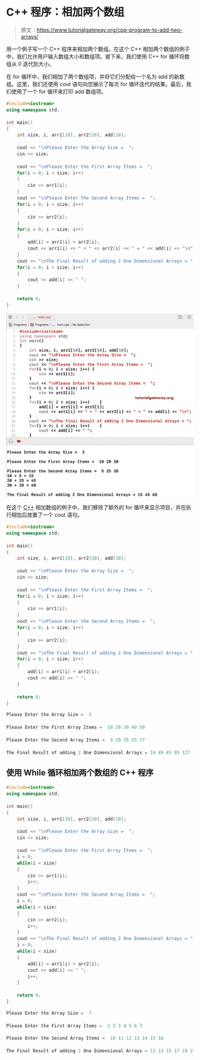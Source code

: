 # C++ 程序：相加两个数组

> 原文：<https://www.tutorialgateway.org/cpp-program-to-add-two-arrays/>

用一个例子写一个 C++ 程序来相加两个数组。在这个 C++ 相加两个数组的例子中，我们允许用户输入数组大小和数组项。接下来，我们使用 C++ for 循环将数组从 0 迭代到大小。

在 for 循环中，我们相加了两个数组项，并将它们分配给一个名为 add 的新数组。这里，我们还使用 cout 语句向您展示了每次 for 循环迭代的结果。最后，我们使用了一个 for 循环来打印 add 数组项。

```cpp
#include<iostream>
using namespace std;

int main()
{
	int size, i, arr1[10], arr2[10], add[10];

	cout << "\nPlease Enter the Array Size =  ";
	cin >> size;

	cout << "\nPlease Enter the First Array Items =  ";
	for(i = 0; i < size; i++)
	{
		cin >> arr1[i];
	}	
	cout << "\nPlease Enter the Second Array Items =  ";
	for(i = 0; i < size; i++)
	{
		cin >> arr2[i];
	}
	for(i = 0; i < size; i++)
	{
		add[i] = arr1[i] + arr2[i];
		cout << arr1[i] << " + " << arr2[i] << " = " << add[i] << "\n";
	}
	cout << "\nThe Final Result of adding 2 One Dimensional Arrays = ";
	for(i = 0; i < size; i++)
	{
		cout << add[i] << " ";
	}

 	return 0;
}
```

![C++ Program to Add Two Arrays 1](img/a1294d640ab7cacf8fef6aef49349bf3.png)

在这个 [C++](https://www.tutorialgateway.org/cpp-programs/) 相加数组的例子中，我们移除了额外的 for 循环来显示项目，并在执行相加后放置了一个 cout 语句。

```cpp
#include<iostream>
using namespace std;

int main()
{
	int size, i, arr1[10], arr2[10], add[10];

	cout << "\nPlease Enter the Array Size =  ";
	cin >> size;

	cout << "\nPlease Enter the First Array Items =  ";
	for(i = 0; i < size; i++)
	{
		cin >> arr1[i];
	}	
	cout << "\nPlease Enter the Second Array Items =  ";
	for(i = 0; i < size; i++)
	{
		cin >> arr2[i];
	}
	cout << "\nThe Final Result of adding 2 One Dimensional Arrays = ";
	for(i = 0; i < size; i++)
	{
		add[i] = arr1[i] + arr2[i];
		cout << add[i] << " ";
	}

 	return 0;
}
```

```cpp
Please Enter the Array Size =  5

Please Enter the First Array Items =  10 20 30 40 50

Please Enter the Second Array Items =  9 29 35 55 77

The Final Result of adding 2 One Dimensional Arrays = 19 49 65 95 127 
```

## 使用 While 循环相加两个数组的 C++ 程序

```cpp
#include<iostream>
using namespace std;

int main()
{
	int size, i, arr1[10], arr2[10], add[10];

	cout << "\nPlease Enter the Array Size =  ";
	cin >> size;

	cout << "\nPlease Enter the First Array Items =  ";
	i = 0; 
	while(i < size)
	{
		cin >> arr1[i];
		i++;
	}	
	cout << "\nPlease Enter the Second Array Items =  ";
	i = 0; 
	while(i < size)
	{
		cin >> arr2[i];
		i++;
	}
	cout << "\nThe Final Result of adding 2 One Dimensional Arrays = ";
	i = 0; 
	while(i < size)
	{
		add[i] = arr1[i] + arr2[i];
		cout << add[i] << " ";
		i++;
	}

 	return 0;
}
```

```cpp
Please Enter the Array Size =  7

Please Enter the First Array Items =  1 2 3 4 5 6 7

Please Enter the Second Array Items =  10 11 12 13 14 15 16

The Final Result of adding 2 One Dimensional Arrays = 11 13 15 17 19 21 23
```